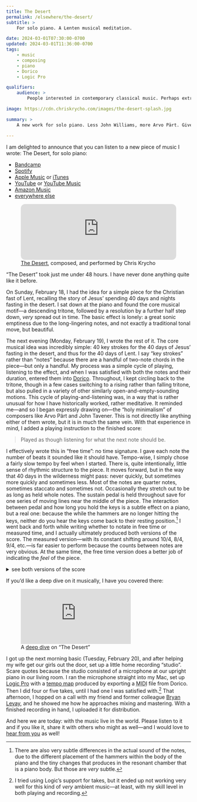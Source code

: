 ```yaml
---
title: The Desert
permalink: /elsewhere/the-desert/
subtitle: >
    For solo piano. A Lenten musical meditation.

date: 2024-03-01T07:30:00-0700
updated: 2024-03-01T11:36:00-0700
tags:
    - music
    - composing
    - piano
    - Dorico
    - Logic Pro

qualifiers:
    audience: >
        People interested in contemporary classical music. Perhaps extra interesting if you are curious about the compositional process.

image: https://cdn.chriskrycho.com/images/the-desert-splash.jpg

summary: >
    A new work for solo piano. Less John Williams, more Arvo Pärt. Give it a listen!

---
```


I am delighted to announce that you can listen to a new piece of music I wrote: The Desert, for solo piano:

- [Bandcamp][b]
- [Spotify][s]
- [Apple Music][apple] or [iTunes][it]
- [YouTube][yt] or [YouTube Music][ytm]
- [Amazon Music][am]
- [everywhere else][sw]

[b]: https://chriskrycho.bandcamp.com/track/the-desert
[s]: https://open.spotify.com/track/2jrOKyTyvgGGJi7faqgUVx
[apple]: https://music.apple.com/us/album/the-desert-single/1731401721
[it]: https://music.apple.com/au/album/the-desert/1731401721?i=1731401722&app=itunes
[yt]: https://www.youtube.com/watch?v=CpzJO8BO64o
[ytm]: https://music.youtube.com/watch?v=CpzJO8BO64o
[am]: https://music.amazon.com/albums/B0CVMWZGKG?trackAsin=B0CVN3NM94
[sw]: https://songwhip.com/chriskrycho/the-desert

<figure class='embed'>

<div class='embed__wrapper'>

<iframe class='embed__content' style="border-radius:12px" src="https://open.spotify.com/embed/track/2jrOKyTyvgGGJi7faqgUVx?utm_source=generator" width="100%" height="152" frameBorder="0" allowfullscreen="" allow="autoplay; clipboard-write; encrypted-media; fullscreen; picture-in-picture" loading="lazy"></iframe>

</div>

<figcaption><a href="https://open.spotify.com/track/2jrOKyTyvgGGJi7faqgUVx">The Desert</a>, composed, and performed by Chris Krycho</figcaption>

</figure>

“The Desert” took just me under 48 hours. I have never done anything quite like it before.

On Sunday, February 18, I had the idea for a simple piece for the Christian fast of Lent, recalling the story of Jesus’ spending 40 days and nights fasting in the desert. I sat down at the piano and found the core musical motif—a descending tritone, followed by a resolution by a further half step down, *very* spread out in time. The basic effect is lonely: a great sonic emptiness due to the long-lingering notes, and not exactly a traditional tonal move, but beautiful.

The next evening (Monday, February 19), I wrote the rest of it. The core musical idea was incredibly simple: 40 key strokes for the 40 days of Jesus’ fasting in the desert, and thus for the 40 days of Lent. I say “key strokes” rather than “notes” because there are a handful of two-note chords in the piece—but only a handful. My process was a simple cycle of playing, listening to the effect, and when I was satisfied with both the notes and their duration, entered them into [Dorico][dorico]. Throughout, I kept circling back to the tritone, though in a few cases switching to a rising rather than falling tritone, but also pulled in a variety of other similarly open-and-empty-sounding motions. This cycle of playing-and-listening was, in a way that is rather unusual for how I have historically worked, rather meditative. It reminded me—and so I began expressly drawing on—the “holy minimalism” of composers like Arvo Pärt and John Tavener. This is not directly like anything either of them wrote, but it is in much the same vein. With that experience in mind, I added a playing instruction to the finished score:

> Played as though listening for what the next note should be.

[dorico]: https://www.steinberg.net/dorico/

I effectively wrote this in “free time”: no time signature. I gave each note the number of beats it sounded like it should have. Tempo-wise, I simply chose a fairly slow tempo by feel when I started. There is, quite intentionally, little sense of rhythmic structure to the piece. It moves forward, but in the way that 40 days in the wilderness might pass: never quickly, but sometimes more quickly and sometimes less. Most of the notes are quarter notes, sometimes staccato and sometimes not. Occasionally they stretch out to be as long as held whole notes. The sustain pedal is held throughout save for one series of moving lines near the middle of the piece. The interaction between pedal and how long you hold the keys is a subtle effect on a piano, but a real one: because the while the hammers are no longer hitting the keys, neither do you hear the keys come back to their resting position.[^subtle] I went back and forth while writing whether to notate in free time or measured time, and I actually ultimately produced both versions of the score. The measured version—with its constant shifting around 10/4, 8/4, 9/4, etc.—is far easier to perform because the counts between notes are very obvious. At the same time, the free time version does a better job of indicating the *feel* of the piece.

<details><summary>see both versions of the score</summary>

(Just so we are extra clear, since I cannot stop you from downloading these <abbr title="portable document format">PDF</abbr>s: you are free to play the piece for friends and family yourself. You are *not* free to perform it for money, or record it without sub-licensing it from me. However, if you would like to do either, get in touch and I will be happy to work something out!)

<figure>
<object class="pdf" type="application/pdf" data="https://cdn.chriskrycho.com/music/desert/The%20Desert%20(measured).pdf">
</object>
<figcaption>The Desert, measured time</figcaption>
</figure>

<figure>
<object class="pdf" type="application/pdf" data="https://cdn.chriskrycho.com/music/desert/The%20Desert%20(free%20time).pdf">
</object>
<figcaption>The Desert, free time</figcaption>
</figure>

</details>

If you’d like a deep dive on it musically, I have you covered there:

<figure class='embed'>
<div class='embed__wrapper'>
<iframe class='embed__content' src='https://www.youtube.com/embed/awvi-KfFCyA' title="YouTube video player" frameborder="0" allow="accelerometer; autoplay; clipboard-write; encrypted-media; gyroscope; picture-in-picture; web-share" allowfullscreen></iframe>
</div>

<figcaption>A <a href="https://www.youtube.com/watch?v=awvi-KfFCyA">deep dive</a> on “The Desert”</figcaption>

</figure>

I got up the next morning basic (Tuesday, February 20), and after helping my wife get our girls out the door, set up a little home recording “studio”. Scare quotes because the studio consisted of a microphone at our upright piano in our living room. I ran the microphone straight into my Mac, set up [Logic Pro][logic] with a [tempo map][tm] produced by exporting a <abbr title="musical instrument digital interface">MIDI</abbr> file from Dorico. Then I did four or five takes, until I had one I was satisfied with.[^logic-takes] That afternoon, I hopped on a call with my friend and former colleague [Bryan Levay][bryan], and he showed me how he approaches mixing and mastering. With a finished recording in hand, I uploaded it for distribution.

[logic]: https://www.apple.com/logic-pro/
[tm]: https://en.wikipedia.org/wiki/Tempo_map
[bryan]: http://bryanlevay.com

And here we are today: with the music live in the world. Please listen to it and if you like it, share it with others who might as well—and I would love to [hear from you][email-me] as well!

[email-me]: mailto:hello@chriskrycho.com?subject="The%20Desert"

[^subtle]: There are also very subtle differences in the actual sound of the notes, due to the different placement of the hammers within the body of the piano and the tiny changes that produces in the resonant chamber that is a piano body. But those are *very* subtle.

[^logic-takes]: I tried using Logic’s support for takes, but it ended up not working very well for this kind of *very* ambient music—at least, with my skill level in both playing and recording.
